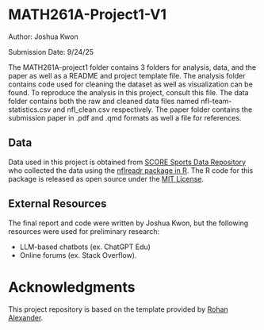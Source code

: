 # MATH261A-Project1-V1
Author: Joshua Kwon

Submission Date: 9/24/25

The MATH261A-project1 folder contains 3 folders for analysis, data, and the paper as well as a README and project template file.
The analysis folder contains code used for cleaning the dataset as well as visualization can be found. To reproduce the analysis in this project, consult this file.
The data folder contains both the raw and cleaned data files named nfl-team-statistics.csv and nfl_clean.csv respectively.
The paper folder contains the submission paper in .pdf and .qmd formats as well a file for references.

## Data 

Data used in this project is obtained from [SCORE Sports Data Repository](https://data.scorenetwork.org/) who collected the data using the [nflreadr package in R](https://nflreadr.nflverse.com/index.html). The R code for this package is released as open source under the [MIT License](https://nflreadr.nflverse.com/LICENSE.html).

## External Resources

The final report and code were written by Joshua Kwon, but the following resources were used for preliminary research:

* LLM-based chatbots (ex. ChatGPT Edu)
* Online forums (ex. Stack Overflow).

# Acknowledgments

This project repository is based on the template provided by [Rohan Alexander](https://github.com/RohanAlexander/starter_folder/tree/main).
